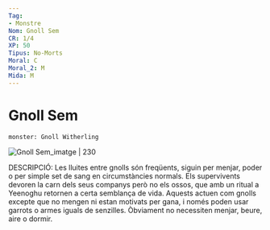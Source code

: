 ```yaml
---
Tag:
- Monstre
Nom: Gnoll Sem
CR: 1/4
XP: 50
Tipus: No-Morts
Moral: C
Moral_2: M
Mida: M
---
```

# Gnoll Sem

```statblock
monster: Gnoll Witherling
```

![Gnoll Sem_imatge | 230](https://static.wikia.nocookie.net/forgottenrealms/images/9/9c/Gnoll_witherling-5e.jpg/revision/latest?cb=20190408160234)

DESCRIPCIÓ: 
Les lluites entre gnolls són freqüents, siguin per menjar, poder o per simple set de sang en circumstàncies normals. Els supervivents devoren la carn dels seus companys però no els ossos, que amb un ritual a Yeenoghu retornen a certa semblança de vida. Aquests actuen com gnolls excepte que no mengen ni estan motivats per gana, i només poden usar garrots o armes iguals de senzilles. Òbviament no necessiten menjar, beure, aire o dormir.
